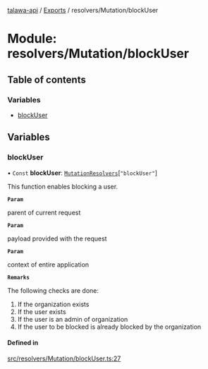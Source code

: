 [talawa-api](../README.md) / [Exports](../modules.md) / resolvers/Mutation/blockUser

# Module: resolvers/Mutation/blockUser

## Table of contents

### Variables

- [blockUser](resolvers_Mutation_blockUser.md#blockuser)

## Variables

### blockUser

• `Const` **blockUser**: [`MutationResolvers`](types_generatedGraphQLTypes.md#mutationresolvers)[``"blockUser"``]

This function enables blocking a user.

**`Param`**

parent of current request

**`Param`**

payload provided with the request

**`Param`**

context of entire application

**`Remarks`**

The following checks are done:

1. If the organization exists
2. If the user exists
3. If the user is an admin of organization
4. If the user to be blocked is already blocked by the organization

#### Defined in

[src/resolvers/Mutation/blockUser.ts:27](https://github.com/PalisadoesFoundation/talawa-api/blob/cf57ca9/src/resolvers/Mutation/blockUser.ts#L27)
